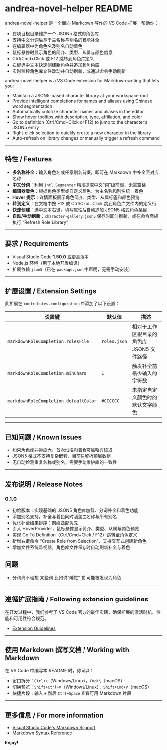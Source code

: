 # andrea-novel-helper README

andrea-novel-helper 是一个面向 Markdown 写作的 VS Code 扩展，帮助你：

* 在项目根目录维护一个 JSON5 格式的角色库
* 支持中文分词后基于主名称与别名的智能补全
* 在编辑器中为角色名及别名自动着色
* 鼠标悬停时显示角色的简介、类型、从属与颜色信息
* Ctrl/Cmd+Click 或 F12 跳转到角色库定义
* 右键选中文本快速创建新角色并追加到角色库
* 实时监控角色库文件改动并自动刷新，或通过命令手动刷新

andrea-novel-helper is a VS Code extension for Markdown writing that lets you:

* Maintain a JSON5-based character library at your workspace root
* Provide intelligent completions for names and aliases using Chinese word segmentation
* Automatically colorize character names and aliases in the editor
* Show hover tooltips with description, type, affiliation, and color
* Go to definition (Ctrl/Cmd+Click or F12) to jump to the character’s JSON5 entry
* Right-click selection to quickly create a new character in the library
* Auto-refresh on library changes or manually trigger a refresh command

---

## 特性 / Features

* **多名称补全**：输入角色名或任意别名前缀，即可在 Markdown 中补全至对应名称
* **中文分词**：利用 `Intl.Segmenter` 精准提取中文“词”级前缀，无需空格
* **编辑器着色**：根据角色类型或自定义颜色，为主名称和别名统一着色
* **Hover 提示**：详情面板展示角色简介、类型、从属标签和颜色预览
* **转到定义**：在文档中按 F12 或 Ctrl/Cmd+Click 跳到角色库文件内的定义行
* **快速创建**：选中文本右键，填写属性后自动追加 JSON5 格式角色条目
* **自动/手动刷新**：`character-gallery.json5` 保存时即时刷新，或在命令面板执行 “Refresh Role Library”

---

## 要求 / Requirements

* Visual Studio Code **1.50.0** 或更高版本
* Node.js 环境（用于本地开发编译）
* 扩展依赖 `json5`（已在 `package.json` 中声明，无需手动安装）

---

## 扩展设置 / Extension Settings

此扩展在 `contributes.configuration` 中添加了以下设置：

| 设置键                                   | 默认值          | 描述                       |
| ------------------------------------- | ------------ | ------------------------ |
| `markdownRoleCompletion.rolesFile`    | `roles.json` | 相对于工作区根目录的角色库 JSON5 文件路径 |
| `markdownRoleCompletion.minChars`     | `1`          | 触发补全前最少输入的字符数            |
| `markdownRoleCompletion.defaultColor` | `#CCCCCC`    | 未指定自定义颜色时的默认文字颜色         |

---

## 已知问题 / Known Issues

* 如果角色库非常庞大，首次扫描和着色可能略有延迟
* JSON5 格式不支持复杂嵌套，目前只解析顶层数组
* 无自动检测重复名称或别名，需要手动维护库的一致性

---

## 发布说明 / Release Notes

### 0.1.0

* 初始版本：实现基础的 JSON5 角色库加载、分词补全和着色功能
* 添加别名支持，补全与着色同时涵盖主名称与所有别名
* 优化补全结果排序：前缀匹配优先
* 引入 HoverProvider，鼠标悬停显示简介、类型、从属与颜色预览
* 实现 Go To Definition（Ctrl/Cmd+Click / F12）跳转至角色定义
* 新增右键命令 “Create Role from Selection”，支持交互式创建新角色
* 增加文件系统监视器，角色库文件保存时自动刷新补全与着色

## 问题
* 分词尚不理想 某些词 比如说“睡觉” 觉 可能被发现为角色

---

## 遵循扩展指南 / Following extension guidelines

在开发过程中，我们参考了 VS Code 官方的最佳实践，确保扩展的激活时机、性能和可用性符合规范。

* [Extension Guidelines](https://code.visualstudio.com/api/references/extension-guidelines)

---

## 使用 Markdown 撰写文档 / Working with Markdown

在 VS Code 中编写本 README 时，你可以：

* 窗口拆分：`Ctrl+\`（Windows/Linux），`Cmd+\`（macOS）
* 切换预览：`Shift+Ctrl+V`（Windows/Linux），`Shift+Cmd+V`（macOS）
* 快捷片段：输入 `#` 然后 `Ctrl+Space` 查看可用 Markdown 片段

---

## 更多信息 / For more information

* [Visual Studio Code's Markdown Support](https://code.visualstudio.com/docs/languages/markdown)
* [Markdown Syntax Reference](https://help.github.com/articles/markdown-basics/)

**Enjoy!**
